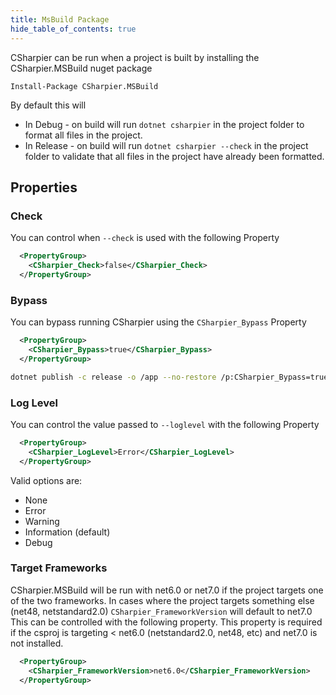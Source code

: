 ```yaml
---
title: MsBuild Package
hide_table_of_contents: true
---
```


CSharpier can be run when a project is built by installing the CSharpier.MSBuild nuget package
```console
Install-Package CSharpier.MSBuild
```

By default this will 
- In Debug - on build will run `dotnet csharpier` in the project folder to format all files in the project.
- In Release - on build will run `dotnet csharpier --check` in the project folder to validate that all files in the project have already been formatted.

## Properties

### Check

You can control when `--check` is used with the following Property
```xml
  <PropertyGroup>
    <CSharpier_Check>false</CSharpier_Check>
  </PropertyGroup>
```

### Bypass

You can bypass running CSharpier using the `CSharpier_Bypass` Property
```xml
  <PropertyGroup>
    <CSharpier_Bypass>true</CSharpier_Bypass>
  </PropertyGroup>
```

```bash
dotnet publish -c release -o /app --no-restore /p:CSharpier_Bypass=true
```

### Log Level
You can control the value passed to `--loglevel` with the following Property
```xml
  <PropertyGroup>
    <CSharpier_LogLevel>Error</CSharpier_LogLevel>
  </PropertyGroup>
```
Valid options are:
- None
- Error
- Warning
- Information (default)
- Debug

### Target Frameworks
CSharpier.MSBuild will be run with net6.0 or net7.0 if the project targets one of the two frameworks. In cases where the project targets something else (net48, netstandard2.0) `CSharpier_FrameworkVersion` will default to net7.0
This can be controlled with the following property. This property is required if the csproj is targeting < net6.0 (netstandard2.0, net48, etc) and net7.0 is not installed.
```xml
  <PropertyGroup>
    <CSharpier_FrameworkVersion>net6.0</CSharpier_FrameworkVersion>
  </PropertyGroup>
```
